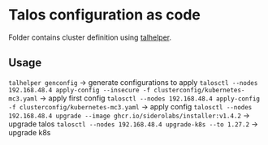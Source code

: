 # Talos configuration as code

Folder contains cluster definition using [talhelper](https://github.com/budimanjojo/talhelper).

## Usage

`talhelper genconfig` -> generate configurations to apply
`talosctl --nodes 192.168.48.4 apply-config --insecure -f clusterconfig/kubernetes-mc3.yaml` -> apply first config
`talosctl --nodes 192.168.48.4 apply-config -f clusterconfig/kubernetes-mc3.yaml` -> apply config
`talosctl --nodes 192.168.48.4 upgrade --image ghcr.io/siderolabs/installer:v1.4.2` -> upgrade talos
`talosctl --nodes 192.168.48.4 upgrade-k8s --to 1.27.2` -> upgrade k8s

